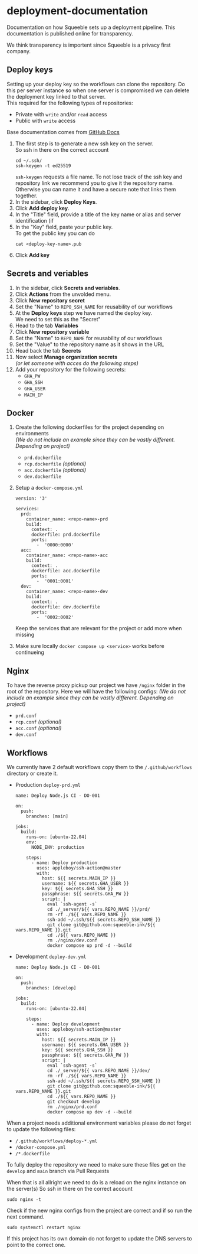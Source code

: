 # deployment-documentation
Documentation on how Squeeble sets up a deployment pipeline.
This documentation is published online for transparency.

We think transparency is importent since Squeeble is a privacy first company.

## Deploy keys

Setting up your deploy key so the workflows can clone the repository.
Do this per server instance so when one server is compromised we can delete the deployment key linked to that server.  
This required for the following types of repositories:
-  Private with `write` and/or `read` access
-  Public with `write` access

Base documentation comes from [GitHub Docs](https://docs.github.com/en/authentication/connecting-to-github-with-ssh/managing-deploy-keys#set-up-deploy-keys)

1.  The first step is to generate a new ssh key on the server.  
    So ssh in there on the correct account
    ```
    cd ~/.ssh/
    ssh-keygen -t ed25519
    ```
    `ssh-keygen` requests a file name.
    To not lose track of the ssh key and repository link we recommend you to give it the repository name.
    Otherwise you can name it and have a secure note that links them together. 
1.  In the sidebar, click **Deploy Keys**.
1.  Click **Add deploy key**.
1.  In the "Title" field, provide a title of the key name or alias and server identification (if 
1.  In the "Key" field, paste your public key.  
    To get the public key you can do
    ```
    cat <deploy-key-name>.pub
    ```
1.  Click **Add key**

## Secrets and veriables 

1.  In the sidebar, click **Secrets and veriables**.
1.  Click **Actions** from the unvolded menu.
1.  Click **New repository secret**
1.  Set the "Name" to `REPO_SSH_NAME` for reusability of our workflows
1.  At the **Deploy keys** step we have named the deploy key.  
    We need to set this as the "Secret"
1.  Head to the tab **Variables**
1.  Click **New repository variable**
1.  Set the "Name" to `REPO_NAME` for reusability of our workflows
1.  Set the "Value" to the repository name as it shows in the URL
1.  Head back the tab **Secrets**
1.  Now select **Manage organization secrets**  
    *(or let someone with acces do the following steps)*
1.  Add your repository for the following secrets:
    - `GHA_PW`
    - `GHA_SSH`
    - `GHA_USER`
    - `MAIN_IP`

## Docker

1.  Create the following dockerfiles for the project depending on environments  
    *(We do not include an example since they can be vastly different. Depending on project)*
    - `prd.dockerfile` 
    - `rcp.dockerfile` *(optional)*
    - `acc.dockerfile` *(optional)*
    - `dev.dockerfile`

1.  Setup a `docker-compose.yml`
    ```
    version: '3'

    services:
      prd:
        container_name: <repo-name>-prd
        build:
          context: .
          dockerfile: prd.dockerfile
          ports:
            -  '0000:0000'
      acc:
        container_name: <repo-name>-acc
        build:
          context: .
          dockerfile: acc.dockerfile
          ports:
            -  '0001:0001'
      dev:
        container_name: <repo-name>-dev
        build:
          context: .
          dockerfile: dev.dockerfile
          ports:
            -  '0002:0002'
    ```
    Keep the services that are relevant for the project or add more when missing
1.  Make sure locally `docker compose up <service>` works before continueing

## Nginx

To have the reverse proxy pickup our project we have `/nginx` folder in the root of the repository. Here we will have the following configs:
*(We do not include an example since they can be vastly different. Depending on project)*
- `prd.conf`
- `rcp.conf` *(optional)*
- `acc.conf` *(optional)*
- `dev.conf`

## Workflows

We currently have 2 default workflows copy them to the `/.github/workflows` directory or create it.

- Production `deploy-prd.yml`
    ```
    name: Deploy Node.js CI - DO-001

    on:
      push:
        branches: [main]

    jobs:
      build:
        runs-on: [ubuntu-22.04]
        env:
          NODE_ENV: production

        steps:
          - name: Deploy production
            uses: appleboy/ssh-action@master
            with:
              host: ${{ secrets.MAIN_IP }}
              username: ${{ secrets.GHA_USER }}
              key: ${{ secrets.GHA_SSH }}
              passphrase: ${{ secrets.GHA_PW }}
              script: |
                eval `ssh-agent -s`
                cd ./_server/${{ vars.REPO_NAME }}/prd/
                rm -rf ./${{ vars.REPO_NAME }}
                ssh-add ~/.ssh/${{ secrets.REPO_SSH_NAME }}
                git clone git@github.com:squeeble-ink/${{ vars.REPO_NAME }}.git
                cd ./${{ vars.REPO_NAME }}
                rm ./nginx/dev.conf
                docker compose up prd -d --build
    ```

- Development `deploy-dev.yml`
    ```
    name: Deploy Node.js CI - DO-001

    on:
      push:
        branches: [develop]

    jobs:
      build:
        runs-on: [ubuntu-22.04]

        steps:
          - name: Deploy development
            uses: appleboy/ssh-action@master
            with:
              host: ${{ secrets.MAIN_IP }}
              username: ${{ secrets.GHA_USER }}
              key: ${{ secrets.GHA_SSH }}
              passphrase: ${{ secrets.GHA_PW }}
              script: |
                eval `ssh-agent -s`
                cd ./_server/${{ vars.REPO_NAME }}/dev/
                rm -rf ./${{ vars.REPO_NAME }}
                ssh-add ~/.ssh/${{ secrets.REPO_SSH_NAME }}
                git clone git@github.com:squeeble-ink/${{ vars.REPO_NAME }}.git
                cd ./${{ vars.REPO_NAME }}
                git checkout develop
                rm ./nginx/prd.conf
                docker compose up dev -d --build
    ```

When a project needs additional environment variables please do not forget to update the following files:
- `/.github/workflows/deploy-*.yml`
- `/docker-compose.yml`
- `/*.dockerfile`

To fully deploy the repository we need to make sure these files get on the `develop` and `main` branch via Pull Requests

When that is all allright we need to do is a reload on the nginx instance on the server(s)
So ssh in there on the correct account
```
sudo nginx -t
```
Check if the new nginx configs from the project are correct and if so run the next command.
```
sudo systemctl restart nginx
```
If this project has its own domain do not forget to update the DNS servers to point to the correct one.
